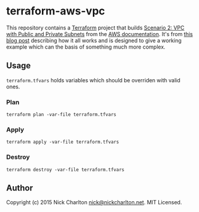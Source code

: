# terraform-aws-vpc

This repository contains a [Terraform][] project that builds [Scenario 2: VPC with Public and Private Subnets][scenario_two] from the [AWS documentation][].
It's from [this blog post][blog_post] describing how it all works and is designed to give a working example which can the basis of something much more complex.

## Usage

`terraform.tfvars` holds variables which should be overriden with valid ones.

### Plan

```
terraform plan -var-file terraform.tfvars
```

### Apply

```
terraform apply -var-file terraform.tfvars
```

### Destroy

```
terraform destroy -var-file terraform.tfvars
```

## Author

Copyright (c) 2015 Nick Charlton <nick@nickcharlton.net>. MIT Licensed.

[Terraform]: http://terraform.io
[scenario_two]: http://docs.aws.amazon.com/AmazonVPC/latest/UserGuide/VPC_Scenario2.html
[AWS documentation]: http://aws.amazon.com/documentation/
[blog_post]: https://nickcharlton.net/posts/id
